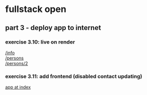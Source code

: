 # fullstack open

## part 3 - deploy app to internet

### exercise 3.10: live on render

[/info](https://fullstackopen-phonebook-t9ev.onrender.com/api/info)  
[/persons](https://fullstackopen-phonebook-t9ev.onrender.com/api/persons)  
[/persons/2](https://fullstackopen-phonebook-t9ev.onrender.com/api/persons/2)

### exercise 3.11: add frontend (disabled contact updating)

[app at index](https://fullstackopen-phonebook-t9ev.onrender.com/)
